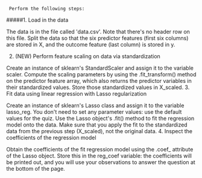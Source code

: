      Perform the following steps:
   #####1. Load in the data

The data is in the file called 'data.csv'. Note that there's no header row on this file.
Split the data so that the six predictor features (first six columns) are stored in X, and the outcome feature (last column) is stored in y.

2. (NEW) Perform feature scaling on data via standardization

Create an instance of sklearn's StandardScaler and assign it to the variable scaler.
Compute the scaling parameters by using the .fit_transform() method on the predictor feature array, which also returns the predictor variables in their standardized values. Store those standardized values in X_scaled.
3. Fit data using linear regression with Lasso regularization

Create an instance of sklearn's Lasso class and assign it to the variable lasso_reg. You don't need to set any parameter values: use the default values for the quiz.
Use the Lasso object's .fit() method to fit the regression model onto the data. Make sure that you apply the fit to the standardized data from the previous step (X_scaled), not the original data.
4. Inspect the coefficients of the regression model

Obtain the coefficients of the fit regression model using the .coef_ attribute of the Lasso object. Store this in the reg_coef variable: the coefficients will be printed out, and you will use your observations to answer the question at the bottom of the page.
